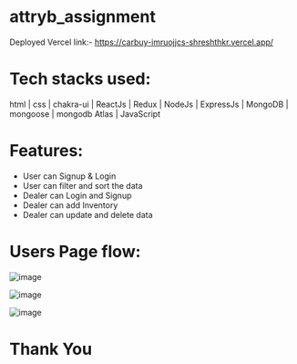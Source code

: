 # attryb_assignment

Deployed Vercel link:- https://carbuy-imruojjcs-shreshthkr.vercel.app/

# Tech stacks used:

 html | css | chakra-ui | ReactJs | Redux | NodeJs | ExpressJs | MongoDB | mongoose | mongodb Atlas | JavaScript

 # Features:
  - User can Signup & Login
  - User can filter and sort the data
  - Dealer can Login and Signup
  - Dealer can add Inventory
  - Dealer can update and delete data

#  Users Page flow:

![image](https://github.com/shreshthkr/attryb_assignment/assets/101830301/38e46be9-b7d4-45f9-bfb4-389e7a2c82c1)


![image](https://github.com/shreshthkr/attryb_assignment/assets/101830301/077fb1c4-3028-4d0f-aed4-f72953fae192)


![image](https://github.com/shreshthkr/attryb_assignment/assets/101830301/3af015c3-3d4e-413f-9005-2bf3879e07cf)


# Thank You
